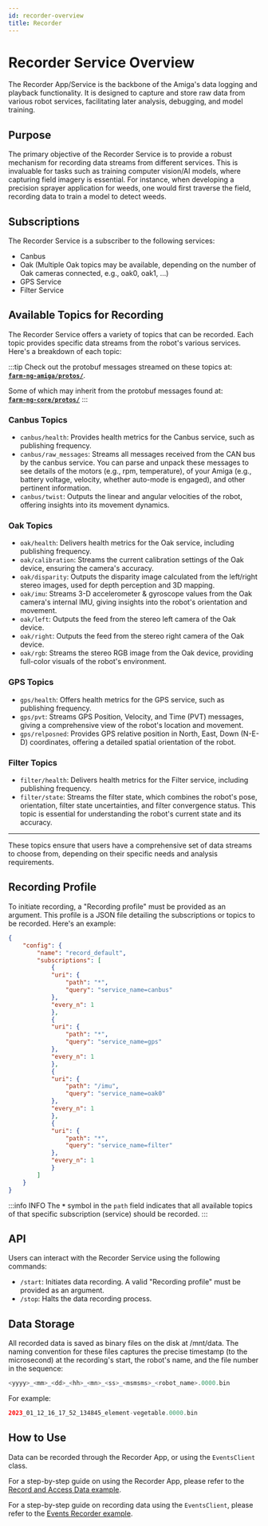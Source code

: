 ```yaml
---
id: recorder-overview
title: Recorder
---
```


# Recorder Service Overview

The Recorder App/Service is the backbone of the Amiga's data logging and playback functionality.
It is designed to capture and store raw data from various robot services, facilitating later
analysis, debugging, and model training.

## Purpose

The primary objective of the Recorder Service is to provide a robust mechanism for recording
data streams from different services. This is invaluable for tasks such as training computer
vision/AI models, where capturing field imagery is essential.
For instance, when developing a precision sprayer application for weeds, one would
first traverse the field, recording data to train a model to detect weeds.

## Subscriptions

The Recorder Service is a subscriber to the following services:

- Canbus
- Oak (Multiple Oak topics may be available, depending on the number of Oak cameras connected,
e.g., oak0, oak1, ...)
- GPS Service
- Filter Service

## Available Topics for Recording

The Recorder Service offers a variety of topics that can be recorded.
Each topic provides specific data streams from the robot's various services.
Here's a breakdown of each topic:

:::tip
Check out the protobuf messages streamed on these topics at:<br/>
[**`farm-ng-amiga/protos/`**](https://github.com/farm-ng/farm-ng-amiga/tree/main/protos/farm_ng).

Some of which may inherit from the protobuf messages found at:<br/>
[**`farm-ng-core/protos/`**](https://github.com/farm-ng/farm-ng-core/tree/main/protos/farm_ng/core)
:::

### Canbus Topics

- `canbus/health`: Provides health metrics for the Canbus service, such as publishing frequency.
- `canbus/raw_messages`: Streams all messages received from the CAN bus by the canbus service.
You can parse and unpack these messages to see details of the motors (e.g., rpm, temperature),
of your Amiga (e.g., battery voltage, velocity, whether auto-mode is engaged),
and other pertinent information.
- `canbus/twist`: Outputs the linear and angular velocities of the robot, offering insights
into its movement dynamics.

### Oak Topics

- `oak/health`: Delivers health metrics for the Oak service, including publishing frequency.
- `oak/calibration`: Streams the current calibration settings of the Oak device,
ensuring the camera's accuracy.
- `oak/disparity`: Outputs the disparity image calculated from the left/right stereo images,
used for depth perception and 3D mapping.
- `oak/imu`: Streams 3-D accelerometer & gyroscope values from the Oak camera's internal IMU,
giving insights into the robot's orientation and movement.
- `oak/left`: Outputs the feed from the stereo left camera of the Oak device.
- `oak/right`: Outputs the feed from the stereo right camera of the Oak device.
- `oak/rgb`: Streams the stereo RGB image from the Oak device, providing full-color
visuals of the robot's environment.

### GPS Topics

- `gps/health`: Offers health metrics for the GPS service, such as publishing frequency.
- `gps/pvt`: Streams GPS Position, Velocity, and Time (PVT) messages, giving a comprehensive
view of the robot's location and movement.
- `gps/relposned`: Provides GPS relative position in North, East, Down (N-E-D) coordinates,
offering a detailed spatial orientation of the robot.

### Filter Topics

- `filter/health`: Delivers health metrics for the Filter service, including publishing frequency.
- `filter/state`: Streams the filter state, which combines the robot's pose, orientation,
filter state uncertainties, and filter convergence status.
This topic is essential for understanding the robot's current state and its accuracy.

---

These topics ensure that users have a comprehensive set of data streams to choose from,
depending on their specific needs and analysis requirements.

## Recording Profile

To initiate recording, a "Recording profile" must be provided as an argument.
This profile is a JSON file detailing the subscriptions or topics to be recorded. Here's an example:

```json
{
    "config": {
        "name": "record_default",
        "subscriptions": [
            {
            "uri": {
                "path": "*",
                "query": "service_name=canbus"
            },
            "every_n": 1
            },
            {
            "uri": {
                "path": "*",
                "query": "service_name=gps"
            },
            "every_n": 1
            },
            {
            "uri": {
                "path": "/imu",
                "query": "service_name=oak0"
            },
            "every_n": 1
            },
            {
            "uri": {
                "path": "*",
                "query": "service_name=filter"
            },
            "every_n": 1
            }
        ]
    }
}
```

:::info INFO
The **`*`** symbol in the `path` field indicates that all available topics of that specific
subscription (service) should be recorded.
:::

## API

Users can interact with the Recorder Service using the following commands:

- `/start`: Initiates data recording.
A valid "Recording profile" must be provided as an argument.
- `/stop`: Halts the data recording process.

## Data Storage

All recorded data is saved as binary files on the disk at /mnt/data.
The naming convention for these files captures the precise timestamp (to the microsecond)
at the recording's start, the robot's name, and the file number in the sequence:

```php
<yyyy>_<mm>_<dd>_<hh>_<mn>_<ss>_<msmsms>_<robot_name>.0000.bin
```

For example:

```php
2023_01_12_16_17_52_134845_element-vegetable.0000.bin
```

## How to Use

Data can be recorded through the Recorder App, or using the `EventsClient` class.

For a step-by-step guide on using the Recorder App, please refer to the
[Record and Access Data example](/docs/examples/import_log_file/).

For a step-by-step guide on recording data using the `EventsClient`, please refer to the
[Events Recorder example](/docs/examples/events_recorder/).
